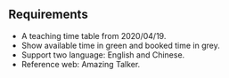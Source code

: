 ## Requirements

-   A teaching time table from 2020/04/19.
-   Show available time in green and booked time in grey.
-   Support two language: English and Chinese.
-   Reference web: Amazing Talker.

